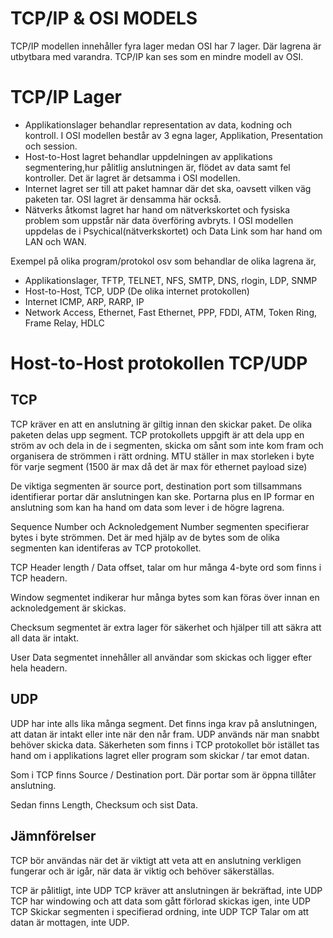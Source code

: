 # TCP/IP & OSI MODELS #

TCP/IP modellen innehåller fyra lager medan OSI har 7 lager. Där lagrena är utbytbara med varandra. TCP/IP kan ses som en mindre modell av OSI. 

# TCP/IP Lager

- Applikationslager behandlar representation av data, kodning och kontroll. I OSI modellen består av 3 egna lager, Applikation, Presentation och session. 
- Host-to-Host lagret behandlar uppdelningen av applikations segmentering,hur pålitlig anslutningen är, flödet av data samt fel kontroller. Det är lagret är detsamma i OSI modellen.
- Internet lagret ser till att paket hamnar där det ska, oavsett vilken väg paketen tar. OSI lagret är densamma här också.
- Nätverks åtkomst lagret har hand om nätverkskortet och fysiska problem som uppstår när data överföring avbryts. I OSI modellen uppdelas de i Psychical(nätverkskortet) och Data Link som har hand om LAN och WAN.

Exempel på olika program/protokol osv som behandlar de olika lagrena är,

- Applikationslager, TFTP, TELNET, NFS, SMTP, DNS, rlogin, LDP, SNMP
- Host-to-Host, TCP, UDP (De olika internet protokollen)
- Internet ICMP, ARP, RARP, IP
- Network Access, Ethernet, Fast Ethernet, PPP, FDDI, ATM, Token Ring, Frame Relay, HDLC

# Host-to-Host protokollen TCP/UDP

## TCP 

TCP kräver en att en anslutning är giltig innan den skickar paket. De olika paketen delas upp segment. TCP protokollets uppgift är att dela upp en ström av och dela in de i segmenten, skicka om sånt som inte kom fram och organisera de strömmen i rätt ordning. MTU ställer in max storleken i byte för varje segment (1500 är max då det är max för ethernet payload size)

De viktiga segmenten är source port, destination port som tillsammans identifierar portar där anslutningen kan ske. Portarna plus en IP formar en anslutning som kan ha hand om data som lever i de högre lagrena.

Sequence Number och Acknoledgement Number segmenten specifierar bytes i byte strömmen. Det är med hjälp av de bytes som de olika segmenten kan identiferas av TCP protokollet. 

TCP Header length / Data offset, talar om hur många 4-byte ord som finns i TCP headern. 

Window segmentet indikerar hur många bytes som kan föras över innan en acknoledgement är skickas.

Checksum segmentet är extra lager för säkerhet och hjälper till att säkra att all data är intakt.

User Data segmentet innehåller all användar som skickas och ligger efter hela headern. 

## UDP 

UDP har inte alls lika många segment. Det finns inga krav på anslutningen, att datan är intakt eller inte när den når fram. UDP används när man snabbt behöver skicka data. Säkerheten som finns i TCP protokollet bör istället tas hand om i applikations lagret eller program som skickar / tar emot datan. 

Som i TCP finns Source / Destination port. Där portar som är öppna tillåter anslutning.

Sedan finns Length, Checksum och sist Data.

## Jämnförelser

TCP bör användas när det är viktigt att veta att en anslutning verkligen fungerar och är igår, när data är viktig och behöver säkerställas.

TCP är pålitligt, inte UDP
TCP kräver att anslutningen är bekräftad, inte UDP
TCP har windowing och att data som gått förlorad skickas igen, inte UDP
TCP Skickar segmenten i specifierad ordning, inte UDP
TCP Talar om att datan är mottagen, inte UDP.
